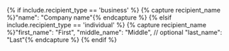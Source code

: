 {% if include.recipient_type == 'business' %}
  {% capture recipient_name %}"name": "Company name"{% endcapture %}
{% elsif include.recipient_type == 'individual' %}
  {% capture recipient_name %}"first_name": "First",
  "middle_name": "Middle", // optional
  "last_name": "Last"{% endcapture %}
{% endif %}
